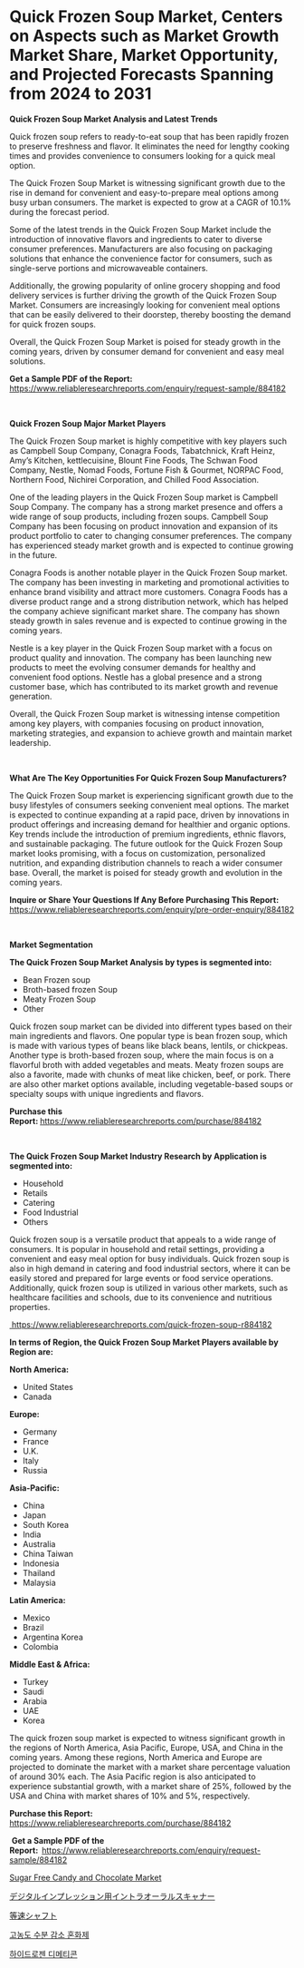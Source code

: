 <p><h1>Quick Frozen Soup Market, Centers on Aspects such as Market Growth Market Share, Market Opportunity, and Projected Forecasts Spanning from 2024 to 2031</h1></p><p><strong>Quick Frozen Soup Market Analysis and Latest Trends</strong></p>
<p><p>Quick frozen soup refers to ready-to-eat soup that has been rapidly frozen to preserve freshness and flavor. It eliminates the need for lengthy cooking times and provides convenience to consumers looking for a quick meal option.</p><p>The Quick Frozen Soup Market is witnessing significant growth due to the rise in demand for convenient and easy-to-prepare meal options among busy urban consumers. The market is expected to grow at a CAGR of 10.1% during the forecast period.</p><p>Some of the latest trends in the Quick Frozen Soup Market include the introduction of innovative flavors and ingredients to cater to diverse consumer preferences. Manufacturers are also focusing on packaging solutions that enhance the convenience factor for consumers, such as single-serve portions and microwaveable containers.</p><p>Additionally, the growing popularity of online grocery shopping and food delivery services is further driving the growth of the Quick Frozen Soup Market. Consumers are increasingly looking for convenient meal options that can be easily delivered to their doorstep, thereby boosting the demand for quick frozen soups.</p><p>Overall, the Quick Frozen Soup Market is poised for steady growth in the coming years, driven by consumer demand for convenient and easy meal solutions.</p></p>
<p><strong>Get a Sample PDF of the Report:&nbsp;</strong> <a href="https://www.reliableresearchreports.com/enquiry/request-sample/884182">https://www.reliableresearchreports.com/enquiry/request-sample/884182</a></p>
<p>&nbsp;</p>
<p><strong>Quick Frozen Soup Major Market Players</strong></p>
<p><p>The Quick Frozen Soup market is highly competitive with key players such as Campbell Soup Company, Conagra Foods, Tabatchnick, Kraft Heinz, Amy’s Kitchen, kettlecuisine, Blount Fine Foods, The Schwan Food Company, Nestle, Nomad Foods, Fortune Fish & Gourmet, NORPAC Food, Northern Food, Nichirei Corporation, and Chilled Food Association.</p><p>One of the leading players in the Quick Frozen Soup market is Campbell Soup Company. The company has a strong market presence and offers a wide range of soup products, including frozen soups. Campbell Soup Company has been focusing on product innovation and expansion of its product portfolio to cater to changing consumer preferences. The company has experienced steady market growth and is expected to continue growing in the future.</p><p>Conagra Foods is another notable player in the Quick Frozen Soup market. The company has been investing in marketing and promotional activities to enhance brand visibility and attract more customers. Conagra Foods has a diverse product range and a strong distribution network, which has helped the company achieve significant market share. The company has shown steady growth in sales revenue and is expected to continue growing in the coming years.</p><p>Nestle is a key player in the Quick Frozen Soup market with a focus on product quality and innovation. The company has been launching new products to meet the evolving consumer demands for healthy and convenient food options. Nestle has a global presence and a strong customer base, which has contributed to its market growth and revenue generation.</p><p>Overall, the Quick Frozen Soup market is witnessing intense competition among key players, with companies focusing on product innovation, marketing strategies, and expansion to achieve growth and maintain market leadership.</p></p>
<p>&nbsp;</p>
<p><strong>What Are The Key Opportunities For Quick Frozen Soup Manufacturers?</strong></p>
<p><p>The Quick Frozen Soup market is experiencing significant growth due to the busy lifestyles of consumers seeking convenient meal options. The market is expected to continue expanding at a rapid pace, driven by innovations in product offerings and increasing demand for healthier and organic options. Key trends include the introduction of premium ingredients, ethnic flavors, and sustainable packaging. The future outlook for the Quick Frozen Soup market looks promising, with a focus on customization, personalized nutrition, and expanding distribution channels to reach a wider consumer base. Overall, the market is poised for steady growth and evolution in the coming years.</p></p>
<p><strong>Inquire or Share Your Questions If Any Before Purchasing This Report:</strong> <a href="https://www.reliableresearchreports.com/enquiry/pre-order-enquiry/884182">https://www.reliableresearchreports.com/enquiry/pre-order-enquiry/884182</a></p>
<p>&nbsp;</p>
<p><strong>Market Segmentation</strong></p>
<p><strong>The Quick Frozen Soup Market Analysis by types is segmented into:</strong></p>
<p><ul><li>Bean Frozen soup</li><li>Broth-based frozen Soup</li><li>Meaty Frozen Soup</li><li>Other</li></ul></p>
<p><p>Quick frozen soup market can be divided into different types based on their main ingredients and flavors. One popular type is bean frozen soup, which is made with various types of beans like black beans, lentils, or chickpeas. Another type is broth-based frozen soup, where the main focus is on a flavorful broth with added vegetables and meats. Meaty frozen soups are also a favorite, made with chunks of meat like chicken, beef, or pork. There are also other market options available, including vegetable-based soups or specialty soups with unique ingredients and flavors.</p></p>
<p><strong>Purchase this Report:&nbsp;</strong><a href="https://www.reliableresearchreports.com/purchase/884182">https://www.reliableresearchreports.com/purchase/884182</a></p>
<p>&nbsp;</p>
<p><strong>The Quick Frozen Soup Market Industry Research by Application is segmented into:</strong></p>
<p><ul><li>Household</li><li>Retails</li><li>Catering</li><li>Food Industrial</li><li>Others</li></ul></p>
<p><p>Quick frozen soup is a versatile product that appeals to a wide range of consumers. It is popular in household and retail settings, providing a convenient and easy meal option for busy individuals. Quick frozen soup is also in high demand in catering and food industrial sectors, where it can be easily stored and prepared for large events or food service operations. Additionally, quick frozen soup is utilized in various other markets, such as healthcare facilities and schools, due to its convenience and nutritious properties.</p></p>
<p><a href="https://www.reliableresearchreports.com/quick-frozen-soup-r884182">&nbsp;https://www.reliableresearchreports.com/quick-frozen-soup-r884182</a></p>
<p><strong>In terms of Region, the Quick Frozen Soup Market Players available by Region are:</strong></p>
<p>
    <p> <strong> North America: </strong>
        <ul>
            <li>United States</li>
            <li>Canada</li>
        </ul>
        </p> 
    <p> <strong> Europe: </strong>
        <ul>
            <li>Germany</li>
            <li>France</li>
            <li>U.K.</li>
            <li>Italy</li>
            <li>Russia</li>
        </ul>
        </p> 
    <p> <strong> Asia-Pacific: </strong>
        <ul>
            <li>China</li>
            <li>Japan</li>
            <li>South Korea</li>
            <li>India</li>
            <li>Australia</li>
            <li>China Taiwan</li>
            <li>Indonesia</li>
            <li>Thailand</li>
            <li>Malaysia</li>
        </ul>
        </p> 
    <p> <strong> Latin America: </strong>
        <ul>
            <li>Mexico</li>
            <li>Brazil</li>
            <li>Argentina Korea</li>
            <li>Colombia</li>
        </ul>
        </p> 
    <p> <strong> Middle East & Africa: </strong>
        <ul>
            <li>Turkey</li>
            <li>Saudi</li>
            <li>Arabia</li>
            <li>UAE</li>
            <li>Korea</li>
        </ul>
    </p>
    </p>
<p><p>The quick frozen soup market is expected to witness significant growth in the regions of North America, Asia Pacific, Europe, USA, and China in the coming years. Among these regions, North America and Europe are projected to dominate the market with a market share percentage valuation of around 30% each. The Asia Pacific region is also anticipated to experience substantial growth, with a market share of 25%, followed by the USA and China with market shares of 10% and 5%, respectively.</p></p>
<p><strong>Purchase this Report: </strong><a href="https://www.reliableresearchreports.com/purchase/884182">https://www.reliableresearchreports.com/purchase/884182</a></p>
<p>&nbsp;<strong>Get a Sample PDF of the Report:&nbsp;&nbsp;</strong><a href="https://www.reliableresearchreports.com/enquiry/request-sample/884182">https://www.reliableresearchreports.com/enquiry/request-sample/884182</a></p>
<p><strong></strong></p>
<p><p><a href="https://github.com/myacatherineblakecaczo9vcsw/Market-Research-Report-List-2/blob/main/sugar-free-candy-and-chocolate-market.md">Sugar Free Candy and Chocolate Market</a></p><p><a href="https://github.com/SarahFahey88/Market-Research-Report-List-1/blob/main/279998419480.md">デジタルインプレッション用イントラオーラルスキャナー</a></p><p><a href="https://medium.com/@lonnierami89675202/constant-velocity-shaft-market%E3%81%AF-2031%E5%B9%B4%E3%81%BE%E3%81%A7%E3%81%AE%E5%B8%82%E5%A0%B4%E3%82%B7%E3%82%A7%E3%82%A2-%E3%82%B5%E3%82%A4%E3%82%BA-%E3%81%8A%E3%82%88%E3%81%B3%E4%BA%88%E6%B8%AC%E3%81%AB%E7%84%A6%E7%82%B9%E3%82%92%E5%BD%93%E3%81%A6%E3%81%A6%E3%81%84%E3%81%BE%E3%81%99-a1afdf3debee">等速シャフト</a></p><p><a href="https://medium.com/@hugofirst44/%EA%B3%A0%EC%84%B1%EB%8A%A5-%EB%AC%BC%EA%B0%90%EC%86%8C-%EC%B2%A8%EA%B0%80%EC%A0%9C-%EC%8B%9C%EC%9E%A5-%EC%84%B1%EA%B3%B5%EC%A0%81%EC%9D%B8-%EB%B9%84%EC%A6%88%EB%8B%88%EC%8A%A4-%EC%A0%84%EB%9E%B5%EC%9D%98-%ED%95%B5%EC%8B%AC-%EC%9A%94%EC%9D%B8-2031%EB%85%84%EA%B9%8C%EC%A7%80%EC%9D%98-%EC%98%88%EC%B8%A1-ad13f4fc9bf5">고농도 수분 감소 혼화제</a></p><p><a href="https://medium.com/@juliastanley2022/%EC%88%98%EC%86%8C-%EB%94%94%EB%A9%94%EC%B9%98%EC%BD%98-%EC%8B%9C%EC%9E%A5-%EC%9D%B8%EC%82%AC%EC%9D%B4%ED%8A%B8-%EC%8B%9C%EC%9E%A5-%EB%8F%99%ED%96%A5-%EC%84%B1%EC%9E%A5-2024%EB%85%84%EB%B6%80%ED%84%B0-2031%EB%85%84%EA%B9%8C%EC%A7%80-%EC%98%88%EC%B8%A1%EB%90%9C-%EA%B2%83-6bc4346c48a7">하이드로젠 디메티콘</a></p></p>